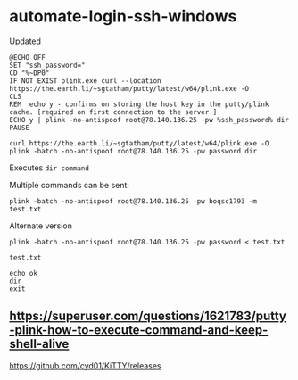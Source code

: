 # automate-login-ssh-windows


Updated
```
@ECHO OFF
SET "ssh_password="
CD "%~DP0"
IF NOT EXIST plink.exe curl --location https://the.earth.li/~sgtatham/putty/latest/w64/plink.exe -O
CLS
REM  echo y - confirms on storing the host key in the putty/plink cache. [required on first connection to the server.]
ECHO y | plink -no-antispoof root@78.140.136.25 -pw %ssh_password% dir
PAUSE
```


```
curl https://the.earth.li/~sgtatham/putty/latest/w64/plink.exe -O
plink -batch -no-antispoof root@78.140.136.25 -pw password dir
```
Executes `dir command`


Multiple commands can be sent:
```
plink -batch -no-antispoof root@78.140.136.25 -pw boqsc1793 -m test.txt
```
Alternate version
```
plink -batch -no-antispoof root@78.140.136.25 -pw password < test.txt
```

`test.txt`
```
echo ok
dir
exit

```


## https://superuser.com/questions/1621783/putty-plink-how-to-execute-command-and-keep-shell-alive
https://github.com/cyd01/KiTTY/releases
